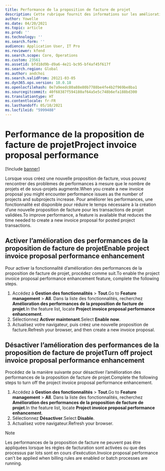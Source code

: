 ```yaml
---
title: Performance de la proposition de facture de projet
description: Cette rubrique fournit des informations sur les améliorations des performances des propositions de facture de projet.
author: Yowelle
ms.date: 04/20/2021
ms.topic: article
ms.prod: ''
ms.technology: ''
ms.search.form: ''
audience: Application User, IT Pro
ms.reviewer: kfend
ms.search.scope: Core, Operations
ms.custom: 23561
ms.assetid: bfd18d9b-d9a6-4e21-bc95-bf4af45f617f
ms.search.region: Global
ms.author: andchoi
ms.search.validFrom: 20121-03-05
ms.dyn365.ops.version: 10.0.18
ms.openlocfilehash: 0e7a9eedc80a88e80b7788be4fe4b2f969be8ba1
ms.sourcegitcommit: 40f68387f594180af64a5e5c748b6efa188bd300
ms.translationtype: HT
ms.contentlocale: fr-FR
ms.lasthandoff: 05/10/2021
ms.locfileid: "5999488"
---
```

# <a name="project-invoice-proposal-performance"></a><span data-ttu-id="3cb83-103">Performance de la proposition de facture de projet</span><span class="sxs-lookup"><span data-stu-id="3cb83-103">Project invoice proposal performance</span></span>

[!include [banner](../includes/banner.md)]

<span data-ttu-id="3cb83-104">Lorsque vous créez une nouvelle proposition de facture, vous pouvez rencontrer des problèmes de performances à mesure que le nombre de projets et de sous-projets augmente.</span><span class="sxs-lookup"><span data-stu-id="3cb83-104">When you create a new invoice proposal you might encounter performance issues as the number of projects and subprojects increase.</span></span> <span data-ttu-id="3cb83-105">Pour améliorer les performances, une fonctionnalité est disponible pour réduire le temps nécessaire à la création d’une nouvelle proposition de facture pour les transactions de projet validées.</span><span class="sxs-lookup"><span data-stu-id="3cb83-105">To improve performance, a feature is available that reduces the time needed to create a new invoice proposal for posted project transactions.</span></span>

## <a name="enable-project-invoice-proposal-performance-enhancement"></a><span data-ttu-id="3cb83-106">Activer l’amélioration des performances de la proposition de facture de projet</span><span class="sxs-lookup"><span data-stu-id="3cb83-106">Enable project invoice proposal performance enhancement</span></span>
<span data-ttu-id="3cb83-107">Pour activer la fonctionnalité d’amélioration des performances de la proposition de facture de projet, procédez comme suit.</span><span class="sxs-lookup"><span data-stu-id="3cb83-107">To enable the project invoice proposal performance enhancement feature, complete the following steps.</span></span>

1.  <span data-ttu-id="3cb83-108">Accédez à **Gestion des fonctionnalités** > **Tout**.</span><span class="sxs-lookup"><span data-stu-id="3cb83-108">Go to **Feature management** > **All**.</span></span> <span data-ttu-id="3cb83-109">Dans la liste des fonctionnalités, recherchez **Amélioration des performances de la proposition de facture de projet**.</span><span class="sxs-lookup"><span data-stu-id="3cb83-109">In the feature list, locate **Project invoice proposal performance enhancement**.</span></span>
2.  <span data-ttu-id="3cb83-110">Sélectionnez **Activer maintenant**.</span><span class="sxs-lookup"><span data-stu-id="3cb83-110">Select **Enable now**.</span></span>
3.  <span data-ttu-id="3cb83-111">Actualisez votre navigateur, puis créez une nouvelle proposition de facture.</span><span class="sxs-lookup"><span data-stu-id="3cb83-111">Refresh your browser, and then create a new invoice proposal.</span></span>

## <a name="turn-off-project-invoice-proposal-performance-enhancement"></a><span data-ttu-id="3cb83-112">Désactiver l’amélioration des performances de la proposition de facture de projet</span><span class="sxs-lookup"><span data-stu-id="3cb83-112">Turn off project invoice proposal performance enhancement</span></span>
<span data-ttu-id="3cb83-113">Procédez de la manière suivante pour désactiver l’amélioration des performances de la proposition de facture de projet.</span><span class="sxs-lookup"><span data-stu-id="3cb83-113">Complete the following steps to turn off the project invoice proposal performance enhancement.</span></span>

1.  <span data-ttu-id="3cb83-114">Accédez à **Gestion des fonctionnalités** > **Tout**.</span><span class="sxs-lookup"><span data-stu-id="3cb83-114">Go to **Feature management** > **All**.</span></span> <span data-ttu-id="3cb83-115">Dans la liste des fonctionnalités, recherchez **Amélioration des performances de la proposition de facture de projet**.</span><span class="sxs-lookup"><span data-stu-id="3cb83-115">In the feature list, locate **Project invoice proposal performance enhancement**.</span></span>
2.  <span data-ttu-id="3cb83-116">Sélectionnez **Désactiver**.</span><span class="sxs-lookup"><span data-stu-id="3cb83-116">Select **Disable**.</span></span>
3.  <span data-ttu-id="3cb83-117">Actualisez votre navigateur.</span><span class="sxs-lookup"><span data-stu-id="3cb83-117">Refresh your browser.</span></span>

> [!NOTE]
> <span data-ttu-id="3cb83-118">Les performances de la proposition de facture ne peuvent pas être appliquées lorsque les règles de facturation sont activées ou que des processus par lots sont en cours d’exécution.</span><span class="sxs-lookup"><span data-stu-id="3cb83-118">Invoice proposal performance can't be applied when billing rules are enabled or batch processes are running.</span></span>
